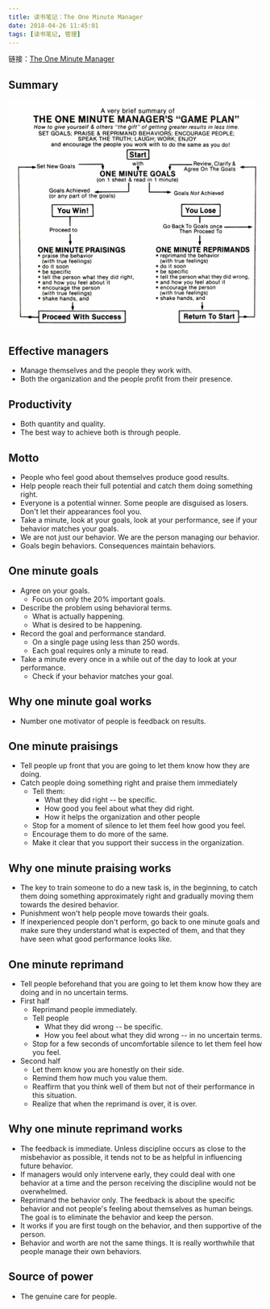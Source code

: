 ```yaml
---
title: 读书笔记：The One Minute Manager
date: 2018-04-26 11:45:01
tags: [读书笔记, 管理]
---
```


链接：[The One Minute Manager](https://book.douban.com/subject/1422161/)

## Summary
![summary](/images/2018-04-26-reading-one-minute-manager/summary.jpg)

## Effective managers
- Manage themselves and the people they work with.
- Both the organization and the people profit from their presence.

## Productivity
- Both quantity and quality.
- The best way to achieve both is through people.

## Motto
- People who feel good about themselves produce good results.
- Help people reach their full potential and catch them doing something right.
- Everyone is a potential winner. Some people are disguised as losers. Don't let their appearances fool you.
- Take a minute, look at your goals, look at your performance, see if your behavior matches your goals.
- We are not just our behavior. We are the person managing our behavior.
- Goals begin behaviors. Consequences maintain behaviors.

## One minute goals
- Agree on your goals.
  - Focus on only the 20% important goals.
- Describe the problem using behavioral terms.
  - What is actually happening.
  - What is desired to be happening.
- Record the goal and performance standard.
  - On a single page using less than 250 words.
  - Each goal requires only a minute to read.
- Take a minute every once in a while out of the day to look at your performance.
  - Check if your behavior matches your goal.

## Why one minute goal works
- Number one motivator of people is feedback on results.

## One minute praisings
- Tell people up front that you are going to let them know how they are doing.
- Catch people doing something right and praise them immediately
  - Tell them:
    - What they did right -- be specific.
    - How good you feel about what they did right.
    - How it helps the organization and other people
  - Stop for a moment of silence to let them feel how good you feel.
  - Encourage them to do more of the same.
  - Make it clear that you support their success in the organization.

## Why one minute praising works
- The key to train someone to do a new task is, in the beginning, to catch them doing something approximately right and gradually moving them towards the desired behavior.
- Punishment won't help people move towards their goals.
- If inexperienced people don't perform, go back to one minute goals and make sure they understand what is expected of them, and that they have seen what good performance looks like.

## One minute reprimand
- Tell people beforehand that you are going to let them know how they are doing and in no uncertain terms.
- First half
  - Reprimand people immediately.
  - Tell people
    - What they did wrong -- be specific.
    - How you feel about what they did wrong -- in no uncertain terms.
  - Stop for a few seconds of uncomfortable silence to let them feel how you feel.
- Second half
  - Let them know you are honestly on their side.
  - Remind them how much you value them.
  - Reaffirm that you think well of them but not of their performance in this situation.
  - Realize that when the reprimand is over, it is over.

## Why one minute reprimand works
- The feedback is immediate. Unless discipline occurs as close to the misbehavior as possible, it tends not to be as helpful in influencing future behavior.
- If managers would only intervene early, they could deal with one behavior at a time and the person receiving the discipline would not be overwhelmed.
- Reprimand the behavior only. The feedback is about the specific behavior and not people's feeling about themselves as human beings. The goal is to eliminate the behavior and keep the person.
- It works if you are first tough on the behavior, and then supportive of the person.
- Behavior and worth are not the same things. It is really worthwhile that people manage their own behaviors.

## Source of power
- The genuine care for people.
